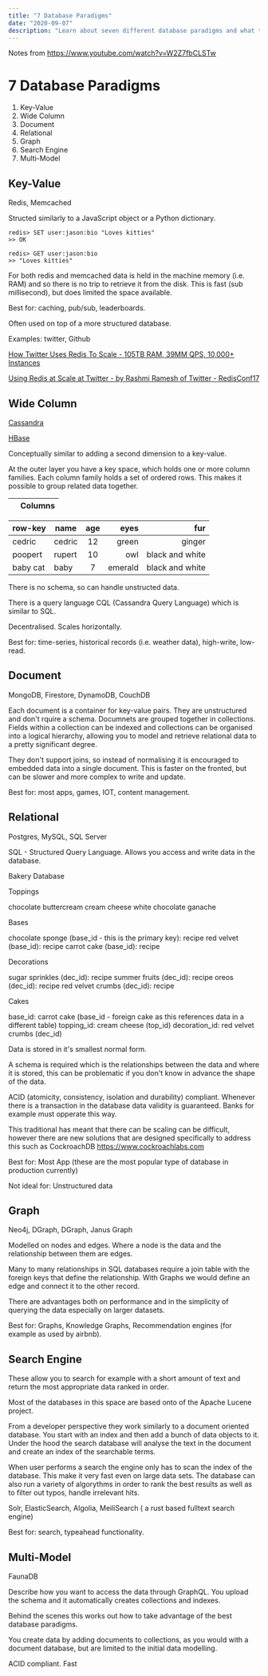 ```yaml
---
title: "7 Database Paradigms"
date: "2020-09-07"
description: "Learn about seven different database paradigms and what they do best."
---
```


Notes from <https://www.youtube.com/watch?v=W2Z7fbCLSTw>

# 7 Database Paradigms

1. Key-Value
2. Wide Column
3. Document
4. Relational
5. Graph
6. Search Engine
7. Multi-Model

## Key-Value

Redis, Memcached

Structed similarly to a JavaScript object or a Python dictionary.

```redis
redis> SET user:jason:bio "Loves kitties"
>> OK

redis> GET user:jason:bio
>> "Loves kitties"
```

For both redis and memcached data is held in the machine memory (i.e. RAM) and so there is no trip to retrieve it from the disk. This is fast (sub millisecond), but does limited the space available.

Best for: caching, pub/sub, leaderboards.

Often used on top of a more structured database.

Examples: twitter, Github

[How Twitter Uses Redis To Scale - 105TB RAM, 39MM QPS, 10,000+ Instances](http://highscalability.com/blog/2014/9/8/how-twitter-uses-redis-to-scale-105tb-ram-39mm-qps-10000-ins.html "HighScalability.com")

[Using Redis at Scale at Twitter - by Rashmi Ramesh of Twitter - RedisConf17](https://www.youtube.com/watch?v=QznaOSk20nU "Youtube")

## Wide Column

[Cassandra](https://cassandra.apache.org/ "Cassandra")

[HBase](https://hbase.apache.org/ "Apache HBase")

Conceptually similar to adding a second dimension to a key-value.

At the outer layer you have a key space, which holds one or more column families. Each column family holds a set of ordered rows. This makes it possible to group related data together.

|     | Columns |
| --- | :-----: |


| row-key  | name   | age |    eyes |             fur |
| -------- | ------ | :-: | ------: | --------------: |
| cedric   | cedric | 12  |   green |          ginger |
| poopert  | rupert | 10  |     owl | black and white |
| baby cat | baby   |  7  | emerald | black and white |

There is no schema, so can handle unstructed data.

There is a query language CQL (Cassandra Query Language) which is similar to SQL.

Decentralised. Scales horizontally.

Best for: time-series, historical records (i.e. weather data), high-write, low-read.

## Document

MongoDB, Firestore, DynamoDB, CouchDB

Each document is a container for key-value pairs. They are unstructured and don't rquire a schema. Documnets are grouped together in collections. Fields within a collection can be indexed and collections can be organised into a logical hierarchy, allowing you to model and retrieve relational data to a pretty significant degree.

They don't support joins, so instead of normalising it is encouraged to embedded data into a single document. This is faster on the fronted, but can be slower and more complex to write and update.

Best for: most apps, games, IOT, content management.

## Relational

Postgres, MySQL, SQL Server

SQL - Structured Query Language. Allows you access and write data in the database.

Bakery Database

Toppings

chocolate buttercream
cream cheese
white chocolate ganache

Bases

chocolate sponge (base_id - this is the primary key): recipe
red velvet (base_id): recipe
carrot cake (base_id): recipe

Decorations

sugar sprinkles (dec_id): recipe
summer fruits (dec_id): recipe
oreos (dec_id): recipe
red velvet crumbs (dec_id): recipe

Cakes

base_id: carrot cake (base_id - foreign cake as this references data in a different table)
topping_id: cream cheese (top_id)
decoration_id: red velvet crumbs (dec_id)

Data is stored in it's smallest normal form.

A schema is required which is the relationships between the data and where it is stored, this can be problematic if you don't know in advance the shape of the data.

ACID (atomicity, consistency, isolation and durability) compliant. Whenever there is a transaction in the database data validity is guaranteed. Banks for example must opperate this way.

This traditional has meant that there can be scaling can be difficult, however there are new solutions that are designed specifically to address this such as CockroachDB <https://www.cockroachlabs.com>

Best for: Most App (these are the most popular type of database in production currently)

Not ideal for: Unstructured data

## Graph

Neo4j, DGraph, DGraph, Janus Graph

Modelled on nodes and edges. Where a node is the data and the relationship between them are edges.

Many to many relationships in SQL databases require a join table with the foreign keys that define the relationship. With Graphs we would define an edge and connect it to the other record.

There are advantages both on performance and in the simplicity of querying the data especially on larger datasets.

Best for: Graphs, Knowledge Graphs, Recommendation engines (for example as used by airbnb).

## Search Engine

These allow you to search for example with a short amount of text and return the most appropriate data ranked in order.

Most of the databases in this space are based onto of the Apache Lucene project.

From a developer perspective they work similarly to a document oriented database. You start with an index and then add a bunch of data objects to it. Under the hood the search database will analyse the text in the document and create an index of the searchable terms.

When user performs a search the engine only has to scan the index of the database. This make it very fast even on large data sets. The database can also run a variety of algorythms in order to rank the best results as well as to filter out typos, handle irrelevant hits.

Solr, ElasticSearch, Algolia, MeiliSearch ( a rust based fulltext search engine)

Best for: search, typeahead functionality.

## Multi-Model

FaunaDB

Describe how you want to access the data through GraphQL. You upload the schema and it automatically creates collections and indexes.

Behind the scenes this works out how to take advantage of the best database paradigms.

You create data by adding documents to collections, as you would with a document database, but are limited to the initial data modelling.

ACID compliant.
Fast
